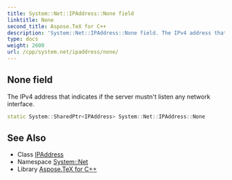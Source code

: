 ```yaml
---
title: System::Net::IPAddress::None field
linktitle: None
second_title: Aspose.TeX for C++
description: 'System::Net::IPAddress::None field. The IPv4 address that indicates if the server mustn''t listen any network interface in C++.'
type: docs
weight: 2600
url: /cpp/system.net/ipaddress/none/
---
```

## None field


The IPv4 address that indicates if the server mustn't listen any network interface.

```cpp
static System::SharedPtr<IPAddress> System::Net::IPAddress::None
```

## See Also

* Class [IPAddress](../)
* Namespace [System::Net](../../)
* Library [Aspose.TeX for C++](../../../)
